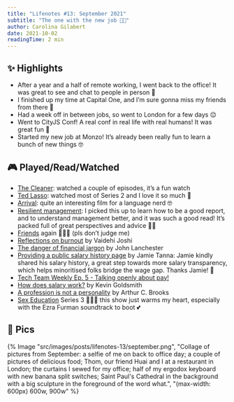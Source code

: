 ```yaml
---
title: "Lifenotes #13: September 2021"
subtitle: "The one with the new job 💼✨"
author: Carolina Gilabert
date: 2021-10-02
readingTime: 2 min
---
```


## ✨ Highlights

- After a year and a half of remote working, I went back to the office! It was great to see and chat to people in person 💛
- I finished up my time at Capital One, and I’m sure gonna miss my friends from there 🥺
- Had a week off in between jobs, so went to London for a few days 😌
- Went to CityJS Conf! A real conf in real life with real humans! It was great fun 🎉
- Started my new job at Monzo! It’s already been really fun to learn a bunch of new things 🤓

## 🎮 Played/Read/Watched

- [The Cleaner](https://www.imdb.com/title/tt12994356): watched a couple of episodes, it’s a fun watch
- [Ted Lasso](https://www.imdb.com/title/tt10986410): watched most of Series 2 and I love it so much 💛
- [Arrival](https://www.imdb.com/title/tt2543164): quite an interesting film for a language nerd 🤓
- [Resilient management](https://abookapart.com/products/resilient-management): I picked this up to learn how to be a good report, and to understand management better, and it was such a good read! It’s packed full of great perspectives and advice 🙌🏼
- [Friends](https://www.imdb.com/title/tt0108778) again 🙇🏼‍♀️ (pls don’t judge me)
- [Reflections on burnout](https://medium.com/@vaidehijoshi/reflections-on-burnout-bea0ebf87b9) by Vaidehi Joshi
- [The danger of financial jargon](https://www.newyorker.com/magazine/2014/08/04/money-talks-6) by John Lanchester
- [Providing a public salary history page](https://www.jvt.me/posts/2021/09/09/public-salary-history/) by Jamie Tanna: Jamie kindly shared his salary history, a great step towards more salary transparency, which helps minoritised folks bridge the wage gap. Thanks Jamie! 💛
- [Tech Team Weekly Ep. 5 - Talking openly about pay!](https://youtu.be/-vbsOVkmIHk)
- [How does salary work?](https://youtu.be/tVODGGocE6s) by Kevin Goldsmith
- [A profession is not a personality](https://www.theatlantic.com/family/archive/2021/09/self-objectification-work/620246/) by Arthur C. Brooks
- [Sex Education](https://www.imdb.com/title/tt7767422) Series 3 🥺💛🌈 this show just warms my heart, especially with the Ezra Furman soundtrack to boot 💕

## 📸 Pics

{% Image "src/images/posts/lifenotes-13/september.png", "Collage of pictures from September: a selfie of me on back to office day; a couple of pictures of delicious food; Thom, our friend Huai and I at a restaurant in London; the curtains I sewed for my office; half of my ergodox keyboard with new banana split switches; Saint Paul's Cathedral in the background with a big sculpture in the foreground of the word what.", "(max-width: 600px) 600w, 900w" %}